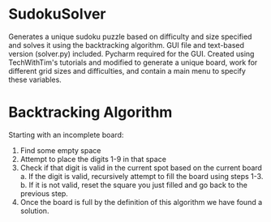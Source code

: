 # SudokuSolver
Generates a unique sudoku puzzle based on difficulty and size specified and solves it using the backtracking algorithm. GUI file and text-based version (solver.py) included. Pycharm required for the GUI. Created using TechWithTim's tutorials and modified to generate a unique board, work for different grid sizes and difficulties, and contain a main menu to specify these variables.

# Backtracking Algorithm
Starting with an incomplete board:

1. Find some empty space
2. Attempt to place the digits 1-9 in that space
3. Check if that digit is valid in the current spot based on the current board
  a. If the digit is valid, recursively attempt to fill the board using steps 1-3.
  b. If it is not valid, reset the square you just filled and go back to the previous step.
4. Once the board is full by the definition of this algorithm we have found a solution.
